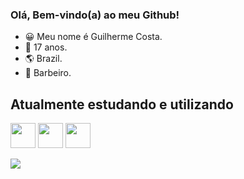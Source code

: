 ### Olá, Bem-vindo(a) ao meu Github!

- 😀 Meu nome é Guilherme Costa.
- 🌴 17 anos.
- 🌎 Brazil.
- 💈  Barbeiro.

## Atualmente estudando e utilizando

<img src="https://cdn.jsdelivr.net/gh/devicons/devicon/icons/python/python-original-wordmark.svg" width="40" height="40"/> <img src="https://cdn.jsdelivr.net/gh/devicons/devicon/icons/javascript/javascript-original.svg" width="40" height="40"/> <img src="https://cdn.jsdelivr.net/gh/devicons/devicon/icons/c/c-original.svg" width="40" height="40"/>

![](https://github-readme-stats.vercel.app/api?username=k0sher71&show_icons=true&bg_color=00000000)
